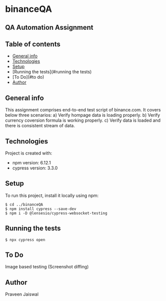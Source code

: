 # binanceQA
## QA Automation Assignment

## Table of contents
* [General info](#general-info)
* [Technologies](#technologies)
* [Setup](#setup)
* [Running the tests](#running the tests)
* [To Do](#to do)
* [Author](#author)

## General info
This assignment comprises end-to-end test script of binance.com. It covers below three scenarios:
a) Verify hompage data is loading properly.
b) Verify currency coversion formula is working properly.
c) Verify data is loaded and there is consistent stream of data.
	
## Technologies
Project is created with:
* npm version: 6.12.1
* cypress version: 3.3.0
	
## Setup
To run this project, install it locally using npm: 

```
$ cd ../binanceQA
$ npm install cypress --save-dev
$ npm i -D @lensesio/cypress-websocket-testing
```

## Running the tests
```
$ npx cypress open
```

## To Do
Image based testing (Screenshot diffing)

## Author
Praveen Jaiswal
